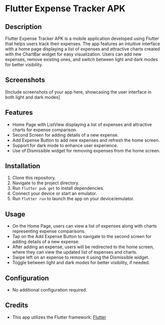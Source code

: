 # Flutter Expense Tracker APK

## Description
Flutter Expense Tracker APK is a mobile application developed using Flutter that helps users track their expenses. The app features an intuitive interface with a home page displaying a list of expenses and attractive charts created with the ChartBar widget for easy visualization. Users can add new expenses, remove existing ones, and switch between light and dark modes for better visibility.

## Screenshots
[Include screenshots of your app here, showcasing the user interface in both light and dark modes]

## Features
- Home Page with ListView displaying a list of expenses and attractive charts for expense comparison.
- Second Screen for adding details of a new expense.
- Add Expense Button to add new expenses and refresh the home screen.
- Support for dark mode to enhance user experience.
- Use of Dismissible widget for removing expenses from the home screen.

## Installation
1. Clone this repository.
2. Navigate to the project directory.
3. Run `flutter pub get` to install dependencies.
4. Connect your device or start an emulator.
5. Run `flutter run` to launch the app on your device/emulator.

## Usage
- On the Home Page, users can view a list of expenses along with charts representing expense comparisons.
- Tap on the Add Expense Button to navigate to the second screen for adding details of a new expense.
- After adding an expense, users will be redirected to the home screen, where they can view the updated list of expenses and charts.
- Swipe left on an expense to remove it using the Dismissible widget.
- Toggle between light and dark modes for better visibility, if needed.

## Configuration
- No additional configuration required.

## Credits
- This app utilizes the Flutter framework: [Flutter](https://flutter.dev/)
